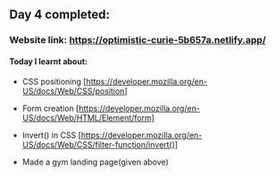 ## Day 4 completed:

### Website link: https://optimistic-curie-5b657a.netlify.app/

#### Today I learnt about:

- CSS positioning [https://developer.mozilla.org/en-US/docs/Web/CSS/position]

- Form creation [https://developer.mozilla.org/en-US/docs/Web/HTML/Element/form]

- Invert() in CSS [https://developer.mozilla.org/en-US/docs/Web/CSS/filter-function/invert()]

- Made a gym landing page(given above)